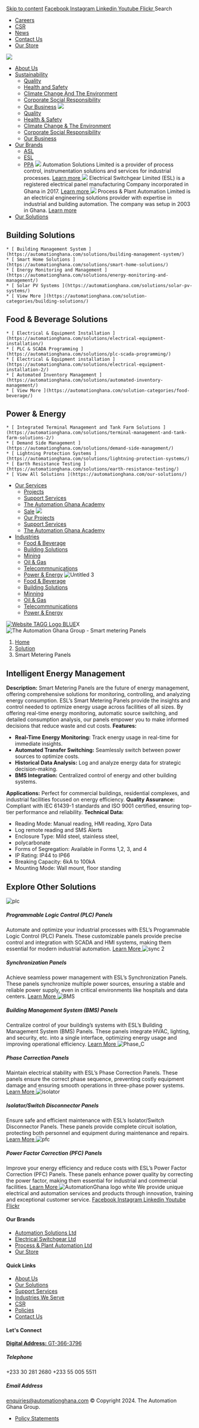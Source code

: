 [Skip to content](https://automationghana.com/solutions/smart-metering-panels-emmx/#content)
[ Facebook ](https://www.facebook.com/automationgh/) [ Instagram ](https://www.instagram.com/automationgh/) [ Linkedin ](https://www.linkedin.com/company/the-automation-ghana-limited/) [ Youtube ](https://www.youtube.com/channel/UCurrRDUSm5oIW39VXjn1u0w) [ Flickr ](https://www.flickr.com/photos/181794037@N07/)
Search
  * [ Careers ](https://automationghana.com/tagg-career-opportunities/)
  * [ CSR ](https://automationghana.com/www-automationghana-com-impact-our-community/)
  * [ News ](https://automationghana.com/news/)
  * [ Contact Us ](http://automationghana.com/contact-us/)
  * [ Our Store ](https://store.automationghana.com/)


[ ![](https://automationghana.com/wp-content/uploads/2023/07/tag_logo.png) ](https://automationghana.com)
  * [About Us](https://automationghana.com/new-home-2/)
  * [Sustainability](https://automationghana.com/sustainability/)
    * [Quality](https://automationghana.com/quality/)
    * [Health and Safety](https://automationghana.com/health-and-safety/)
    * [Climate Change And The Environment](https://automationghana.com/climate-change/)
    * [Corporate Social Responsibility](https://automationghana.com/corporate-social-responsibility/)
    * [Our Business](https://automationghana.com/our-business/)
![](https://automationghana.com/wp-content/uploads/2023/09/Sustainability-page.jpg)
    * [ Quality ](https://automationghana.com/quality/)
    * [ Health & Safety ](https://automationghana.com/health-and-safety/)
    * [ Climate Change & The Environment ](https://automationghana.com/climate-change/)
    * [ Corporate Social Responsibility ](https://automationghana.com/corporate-social-responsibility/)
    * [ Our Business ](https://automationghana.com/our-business/)
  * [Our Brands](https://automationghana.com/solutions/smart-metering-panels-emmx/)
    * [ASL](https://automationghana.com/asl/)
    * [ESL](https://automationghana.com/esl/)
    * [PPA](https://automationghana.com/ppa/)
![](https://automationghana.com/wp-content/uploads/2023/07/asl_solutions-1.jpeg)
Automation Solutions Limited is a provider of process control, instrumentation solutions and services for industrial processes.
[ Learn more ](http://automationghana.com/asl/)
![](https://automationghana.com/wp-content/uploads/2023/07/esl_ghana-1.jpeg)
Electrical Switchgear Limited (ESL) is a registered electrical panel manufacturing Company incorporated in Ghana in 2017. 
[ Learn more ](http://automationghana.com/esl/)
![](https://automationghana.com/wp-content/uploads/2023/07/ppa_ghana-1.jpeg)
Process & Plant Automation Limited is an electrical engineering solutions provider with expertise in industrial and building automation. The company was setup in 2003 in Ghana.
[ Learn more ](http://automationghana.com/ppa/)
  * [Our Solutions](https://automationghana.com/solutions/smart-metering-panels-emmx/)
## Building Solutions
    * [ Building Management System ](https://automationghana.com/solutions/building-management-system/)
    * [ Smart Home Solutions ](https://automationghana.com/solutions/smart-home-solutions/)
    * [ Energy Monitoring and Management ](https://automationghana.com/solutions/energy-monitoring-and-management/)
    * [ Solar PV Systems ](https://automationghana.com/solutions/solar-pv-systems/)
    * [ View More ](https://automationghana.com/solution-categories/building-solutions/)
## Food & Beverage Solutions
    * [ Electrical & Equipment Installation ](https://automationghana.com/solutions/electrical-equipment-installation/)
    * [ PLC & SCADA Programming ](https://automationghana.com/solutions/plc-scada-programming/)
    * [ Electrical & Equipment installation ](https://automationghana.com/solutions/electrical-equipment-installation-2/)
    * [ Automated Inventory Management ](https://automationghana.com/solutions/automated-inventory-management/)
    * [ View More ](https://automationghana.com/solution-categories/food-beverage/)
## Power & Energy
    * [ Integrated Terminal Management and Tank Farm Solutions ](https://automationghana.com/solutions/terminal-management-and-tank-farm-solutions-2/)
    * [ Demand Side Management ](https://automationghana.com/solutions/demand-side-management/)
    * [ Lightning Protection Systems ](https://automationghana.com/solutions/lightning-protection-systems/)
    * [ Earth Resistance Testing ](https://automationghana.com/solutions/earth-resistance-testing/)
    * [ View All Solutions ](https://automationghana.com/our-solutions/)
  * [Our Services](https://automationghana.com/solutions/smart-metering-panels-emmx/)
    * [Projects](https://automationghana.com/projects-portfolio/)
    * [Support Services](https://automationghana.com/support-services/)
    * [The Automation Ghana Academy](https://automationghana.com/training-old/)
    * [Sale](https://automationghana.com/solutions/smart-metering-panels-emmx/)
![](https://automationghana.com/wp-content/uploads/2024/03/Cables-and-Cable-management.png)
    * [ Our Projects ](https://automationghana.com/projects/)
    * [ Support Services ](https://automationghana.com/support/)
    * [ The Automation Ghana Academy ](https://automationghana.com/training/)
  * [Industries](https://automationghana.com/solutions/smart-metering-panels-emmx/)
    * [Food & Beverage](https://automationghana.com/solution-categories/food-beverage/)
    * [Building Solutions](https://automationghana.com/solution-categories/building-solutions/)
    * [Mining](https://automationghana.com/solution-categories/mining/)
    * [Oil & Gas](https://automationghana.com/solution-categories/oil-gas/)
    * [Telecommnunications](https://automationghana.com/solution-categories/telecommnunications/)
    * [Power & Energy](https://automationghana.com/solution-categories/power-energy/)
![Untitled 3](https://automationghana.com/wp-content/uploads/2023/09/Untitled-3.jpg)
    * [ Food & Beverage ](https://automationghana.com/solution-categories/food-beverage/)
    * [ Building Solutions ](https://automationghana.com/solution-categories/building-solutions/)
    * [ Minning ](https://automationghana.com/solution-categories/mining/)
    * [ Oil & Gas ](https://automationghana.com/solution-categories/oil-gas/)
    * [ Telecommnunications ](https://automationghana.com/solution-categories/telecommnunications/)
    * [ Power & Energy ](https://automationghana.com/solution-categories/power-energy/)


[![Website TAGG Logo BLUE](http://tagg2.automationghana.com/wp-content/uploads/2023/07/Website-TAGG-Logo-BLUE.png)](https://automationghana.com)X
![The Automation Ghana Group - Smart metering Panels](https://automationghana.com/wp-content/uploads/2024/09/Smart-metering-Panels.png)
  1. [Home](https://automationghana.com)
  2. [Solution](https://automationghana.com/solutions/)
  3. Smart Metering Panels


## Intelligent Energy Management
**Description:**
Smart Metering Panels are the future of energy management, offering comprehensive solutions for monitoring, controlling, and analyzing energy consumption. ESL’s Smart Metering Panels provide the insights and control needed to optimize energy usage across facilities of all sizes. By offering real-time energy monitoring, automatic source switching, and detailed consumption analysis, our panels empower you to make informed decisions that reduce waste and cut costs.
**Features:**
  * **Real-Time Energy Monitoring:** Track energy usage in real-time for immediate insights.
  * **Automated Transfer Switching:** Seamlessly switch between power sources to optimize costs.
  * **Historical Data Analysis:** Log and analyze energy data for strategic decision-making.
  * **BMS Integration:** Centralized control of energy and other building systems.


**Applications:** Perfect for commercial buildings, residential complexes, and industrial facilities focused on energy efficiency.
**Quality Assurance:** Compliant with IEC 61439-1 standards and ISO 9001 certified, ensuring top-tier performance and reliability.
**Technical Data:**
  * Reading Mode: Manual reading, HMI reading, Xpro Data
  * Log remote reading and SMS Alerts
  * Enclosure Type: Mild steel, stainless steel,
  * polycarbonate
  * Forms of Segregation: Available in Forms 1,2, 3, and 4
  * IP Rating: IP44 to IP66
  * Breaking Capacity: 6kA to 100kA
  * Mounting Mode: Wall mount, floor standing


## Explore Other Solutions
![plc](https://automationghana.com/wp-content/uploads/2024/09/plc-3.jpg)
##### Programmable Logic Control (PLC) Panels
Automate and optimize your industrial processes with ESL’s Programmable Logic Control (PLC) Panels. These customizable panels provide precise control and integration with SCADA and HMI systems, making them essential for modern industrial automation.
[ Learn More ](https://automationghana.com/solutions/programmable-logic-control-panels/)
![sync 2](https://automationghana.com/wp-content/uploads/2024/09/sync-2.jpg)
##### Synchronization Panels
Achieve seamless power management with ESL’s Synchronization Panels. These panels synchronize multiple power sources, ensuring a stable and reliable power supply, even in critical environments like hospitals and data centers.
[ Learn More ](https://automationghana.com/solutions/synchronization-panels/)
![BMS](https://automationghana.com/wp-content/uploads/2024/09/BMS.jpg)
##### Building Management System (BMS) Panels
Centralize control of your building’s systems with ESL’s Building Management System (BMS) Panels. These panels integrate HVAC, lighting, and security, etc. into a single interface, optimizing energy usage and improving operational efficiency.
[ Learn More ](https://automationghana.com/solutions/building-management-system-panels/)
![Phase_C](https://automationghana.com/wp-content/uploads/2024/09/Phase_C.png)
##### Phase Correction Panels
Maintain electrical stability with ESL’s Phase Correction Panels. These panels ensure the correct phase sequence, preventing costly equipment damage and ensuring smooth operations in three-phase power systems.
[ Learn More ](https://automationghana.com/solutions/phase-correction-panels/)
![isolator](https://automationghana.com/wp-content/uploads/2024/09/isolator.jpg)
##### Isolator/Switch Disconnector Panels
Ensure safe and efficient maintenance with ESL’s Isolator/Switch Disconnector Panels. These panels provide complete circuit isolation, protecting both personnel and equipment during maintenance and repairs.
[ Learn More ](https://automationghana.com/solutions/isolator-panels/)
![pfc](https://automationghana.com/wp-content/uploads/2024/09/pfc-1.jpg)
##### Power Factor Correction (PFC) Panels
Improve your energy efficiency and reduce costs with ESL’s Power Factor Correction (PFC) Panels. These panels enhance power quality by correcting the power factor, making them essential for industrial and commercial facilities.
[ Learn More ](https://automationghana.com/solutions/power-factor-correction-pfc-panels/)
![AutomationGhana logo white](https://automationghana.com/wp-content/uploads/2023/07/AutomationGhana_logo_white.png)
We provide unique electrical and automation services and products through innovation, training and exceptional customer service.
[ Facebook ](https://www.facebook.com/automationgh/) [ Instagram ](https://www.instagram.com/automationgh/) [ Linkedin ](https://www.linkedin.com/company/the-automation-ghana-limited/) [ Youtube ](https://www.youtube.com/channel/UCurrRDUSm5oIW39VXjn1u0w) [ Flickr ](https://www.flickr.com/photos/181794037@N07/)
#### Our Brands
  * [ Automation Solutions Ltd ](https://automationghana.com/asl/)
  * [ Electrical Switchgear Ltd ](https://automationghana.com/esl/)
  * [ Process & Plant Automation Ltd ](https://automationghana.com/ppa/)
  * [ Our Store ](https://store.automationghana.com)


#### Quick Links
  * [ About Us ](https://automationghana.com/new-home-2/)
  * [ Our Solutions ](https://automationghana.com/our-solutions/)
  * [ Support Services ](https://automationghana.com/support/)
  * [ Industries We Serve ](https://automationghana.com/industries-we-serve/)
  * [ CSR ](https://automationghana.com/www-automationghana-com-impact-our-community/)
  * [ Policies ](https://automationghana.com/policies/)
  * [ Contact Us ](http://automationghana.com/contact-us/)


#### Let's Connect
[**Digital Address:** GT-366-3796](https://ghanapostgps.com/mapview.html)
#####  Telephone 
+233 30 281 2680 ‭+233 55 005 5511‬ 
#####  Email Address 
enquiries@automationghana.com 
© Copyright 2024. The Automation Ghana Group.
  * [ Policy Statements ](https://automationghana.com/policies/)



